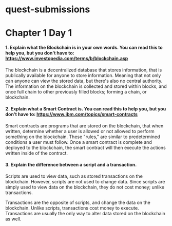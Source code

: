 # quest-submissions

# Chapter 1 Day 1
#### 1. Explain what the Blockchain is in your own words. You can read this to help you, but you don't have to: https://www.investopedia.com/terms/b/blockchain.asp

The blockchain is a decentralized database that stores information, that is publically available for anyone to store information. Meaning that not only can anyone can view the stored data, but there's also no central authority. The information on the blockchain is collected and stored within blocks, and once full chain to other previously filled blocks; forming a chain, or blockchain. 

#### 2. Explain what a Smart Contract is. You can read this to help you, but you don't have to: https://www.ibm.com/topics/smart-contracts

Smart contracts are programs that are stored on the blockchain, that when written, determine whether a user is allowed or not allowed to perform something on the blockchain. These "rules," are similar to predetermined conditions a user must follow. Once a smart contract is complete and deployed to the blockchain, the smart contract will then execute the actions written inside of the contract. 

#### 3. Explain the difference between a script and a transaction.

Scripts are used to view data, such as stored transactions on the blockchain. However, scripts are not used to change data. Since scripts are simply used to view data on the blockchain, they do not cost money; unlike transactions.

Transactions are the opposite of scripts, and change the data on the blockchain. Unlike scripts, transactions cost money to execute. Transactions are usually the only way to alter data stored on the blockchain as well. 

